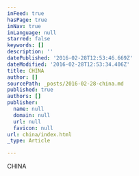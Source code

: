 ```yaml
---
inFeed: true
hasPage: true
inNav: true
inLanguage: null
starred: false
keywords: []
description: ''
datePublished: '2016-02-28T12:53:46.669Z'
dateModified: '2016-02-28T12:53:34.406Z'
title: CHINA
author: []
sourcePath: _posts/2016-02-28-china.md
published: true
authors: []
publisher:
  name: null
  domain: null
  url: null
  favicon: null
url: china/index.html
_type: Article

---
```

CHINA